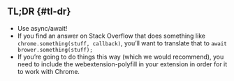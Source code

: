## TL;DR {#tl-dr}

*   Use async/await!
*   If you find an answer on Stack Overflow that does something like `chrome.something(stuff, callback)`, you’ll want to translate that to `await brower.something(stuff);`
*   If you’re going to do things this way (which we would recommend), you need to include the webextension-polyfill in your extension in order for it to work with Chrome.